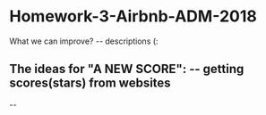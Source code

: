 # Homework-3-Airbnb-ADM-2018

What we can improve?
-- descriptions (:


The ideas for "A NEW SCORE":
-- getting scores(stars) from websites
--
-- 
